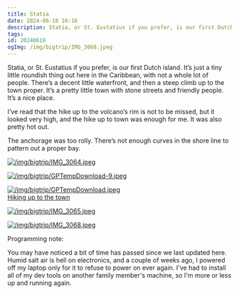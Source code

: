 ```yaml
---
title: Statia
date: 2024-06-18 16:16
description: Statia, or St. Eustatius if you prefer, is our first Dutch island.  It’s just a tiny little roundish thing out here in the Caribbean, with not a whole lot of people.  There’s a decent little waterfront, and then a steep climb up to the town proper.  It’s a pretty little town with stone streets and friendly people.  It’s a nice place.
tags: 
id: 20240618
ogImg: /img/bigtrip/IMG_3068.jpeg
---
```

Statia, or St. Eustatius if you prefer, is our first Dutch island.  It’s just a tiny little roundish thing out here in the Caribbean, with not a whole lot of people.  There’s a decent little waterfront, and then a steep climb up to the town proper.  It’s a pretty little town with stone streets and friendly people.  It’s a nice place.

I’ve read that the hike up to the volcano’s rim is not to be missed, but it looked very high, and the hike up to town was enough for me.  It was also pretty hot out.

The anchorage was too rolly.  There’s not enough curves in the shore line to pattern out a proper bay.

<a class="lightview centered" href="/img/bigtrip/IMG_3064.jpeg" data-lightview-caption="" data-lightview-group="group1"><img src="/img/bigtrip/IMG_3064.jpeg" alt="/img/bigtrip/IMG_3064.jpeg"><br><span class="caption"></span></a>

<a class="lightview centered" href="/img/bigtrip/GPTempDownload-9.jpeg" data-lightview-caption="" data-lightview-group="group1"><img src="/img/bigtrip/GPTempDownload-9.jpeg" alt="/img/bigtrip/GPTempDownload-9.jpeg"><br><span class=""></span></a>

<a class="lightview centered" href="/img/bigtrip/GPTempDownload.jpeg" data-lightview-caption="Hiking up to the town" data-lightview-group="group1"><img src="/img/bigtrip/GPTempDownload.jpeg" alt="/img/bigtrip/GPTempDownload.jpeg"><br><span class="caption">Hiking up to the town</span></a>

<a class="lightview centered" href="/img/bigtrip/IMG_3065.jpeg" data-lightview-caption="" data-lightview-group="group1"><img src="/img/bigtrip/IMG_3065.jpeg" alt="/img/bigtrip/IMG_3065.jpeg"><br><span class="caption"></span></a>

<a class="lightview centered" href="/img/bigtrip/IMG_3068.jpeg" data-lightview-caption="" data-lightview-group="group1"><img src="/img/bigtrip/IMG_3068.jpeg" alt="/img/bigtrip/IMG_3068.jpeg"><br><span class="caption"></span></a>

Programming note:  

You may have noticed a bit of time has passed since we last updated here.  Humid salt air is hell on electronics, and a couple of weeks ago, I powered off my laptop only for it to refuse to power on ever again.  I've had to install all of my dev tools on another family member's machine, so I'm more or less up and running again.  